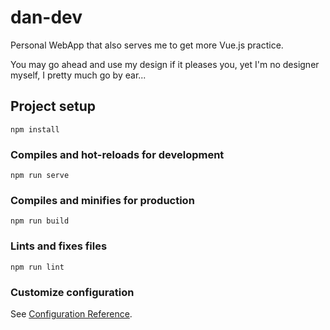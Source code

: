 # dan-dev

Personal WebApp that also serves me to get more Vue.js practice.

You may go ahead and use my design if it pleases you, yet I'm no designer myself, I pretty much go by ear...

## Project setup
```
npm install
```

### Compiles and hot-reloads for development
```
npm run serve
```

### Compiles and minifies for production
```
npm run build
```

### Lints and fixes files
```
npm run lint
```

### Customize configuration
See [Configuration Reference](https://cli.vuejs.org/config/).
